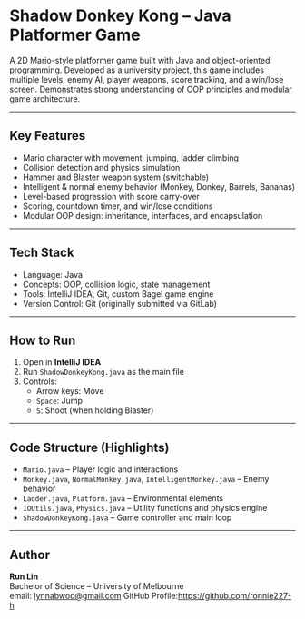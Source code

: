 #  Shadow Donkey Kong – Java Platformer Game

A 2D Mario-style platformer game built with Java and object-oriented programming. Developed as a university project, this game includes multiple levels, enemy AI, player weapons, score tracking, and a win/lose screen. Demonstrates strong understanding of OOP principles and modular game architecture.

---

## Key Features

-  Mario character with movement, jumping, ladder climbing
-  Collision detection and physics simulation
-  Hammer and Blaster weapon system (switchable)
-  Intelligent & normal enemy behavior (Monkey, Donkey, Barrels, Bananas)
-  Level-based progression with score carry-over
-  Scoring, countdown timer, and win/lose conditions
-  Modular OOP design: inheritance, interfaces, and encapsulation

---

## Tech Stack

- Language: Java  
- Concepts: OOP, collision logic, state management  
- Tools: IntelliJ IDEA, Git, custom Bagel game engine  
- Version Control: Git (originally submitted via GitLab)

---

##  How to Run

1. Open in **IntelliJ IDEA**
2. Run `ShadowDonkeyKong.java` as the main file
3. Controls:
   - Arrow keys: Move
   - `Space`: Jump
   - `S`: Shoot (when holding Blaster)

---

##  Code Structure (Highlights)

- `Mario.java` – Player logic and interactions  
- `Monkey.java`, `NormalMonkey.java`, `IntelligentMonkey.java` – Enemy behavior  
- `Ladder.java`, `Platform.java` – Environmental elements  
- `IOUtils.java`, `Physics.java` – Utility functions and physics engine  
- `ShadowDonkeyKong.java` – Game controller and main loop

---

##  Author

**Run Lin**  
Bachelor of Science – University of Melbourne  
email: lynnabwoo@gmail.com
GitHub Profile:https://github.com/ronnie227-h


